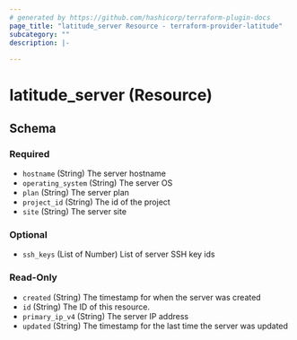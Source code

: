 ```yaml
---
# generated by https://github.com/hashicorp/terraform-plugin-docs
page_title: "latitude_server Resource - terraform-provider-latitude"
subcategory: ""
description: |-
  
---
```


# latitude_server (Resource)





<!-- schema generated by tfplugindocs -->
## Schema

### Required

- `hostname` (String) The server hostname
- `operating_system` (String) The server OS
- `plan` (String) The server plan
- `project_id` (String) The id of the project
- `site` (String) The server site

### Optional

- `ssh_keys` (List of Number) List of server SSH key ids

### Read-Only

- `created` (String) The timestamp for when the server was created
- `id` (String) The ID of this resource.
- `primary_ip_v4` (String) The server IP address
- `updated` (String) The timestamp for the last time the server was updated


